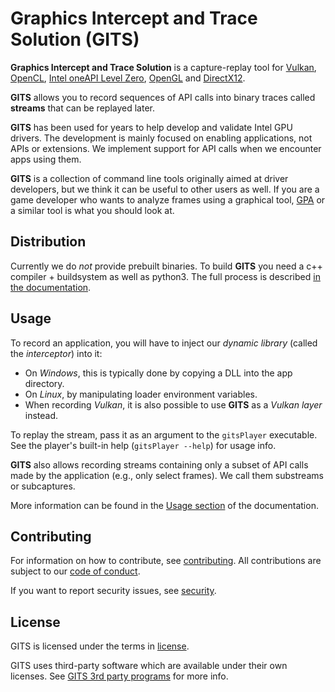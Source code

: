 # Graphics Intercept and Trace Solution (GITS)

**Graphics Intercept and Trace Solution** is a capture-replay tool for [Vulkan](https://vulkan.org/), [OpenCL](https://www.khronos.org/opencl/), [Intel oneAPI Level Zero](https://spec.oneapi.io/level-zero/latest/core/INTRO.html), [OpenGL](https://www.khronos.org/opengl/) and [DirectX12](https://learn.microsoft.com/en-us/windows/win32/direct3d12/direct3d-12-graphics).

**GITS** allows you to record sequences of API calls into binary traces called **streams** that can be replayed later.

**GITS** has been used for years to help develop and validate Intel GPU drivers. The development is mainly focused on enabling applications, not APIs or extensions. We implement support for API calls when we encounter apps using them.

**GITS** is a collection of command line tools originally aimed at driver developers, but we think it can be useful to other users as well. If you are a game developer who wants to analyze frames using a graphical tool, [GPA](https://www.intel.com/content/www/us/en/developer/tools/graphics-performance-analyzers/overview.html) or a similar tool is what you should look at.


## Distribution

Currently we do _not_ provide prebuilt binaries. To build **GITS** you need a c++ compiler + buildsystem as well as python3. 
The full process is described [in the documentation](docs/building.md). 

## Usage

To record an application, you will have to inject our _dynamic library_ (called the _interceptor_) into it:
- On _Windows_, this is typically done by copying a DLL into the app directory. 
- On _Linux_, by manipulating loader environment variables. 
- When recording _Vulkan_, it is also possible to use **GITS** as a _Vulkan layer_ instead.

To replay the stream, pass it as an argument to the `gitsPlayer` executable. See the player's built-in help (`gitsPlayer --help`) for usage info.

**GITS** also allows recording streams containing only a subset of API calls made by the application (e.g., only select frames). We call them substreams or subcaptures.

More information can be found in the [Usage section](docs/usage.md) of the documentation.

## Contributing

For information on how to contribute, see [contributing](CONTRIBUTING.md). All contributions are subject to our [code of conduct](CODE_OF_CONDUCT.md).

If you want to report security issues, see [security](SECURITY.md).

## License

GITS is licensed under the terms in [license](LICENSE.md).

GITS uses third-party software which are available under their own licenses. See [GITS 3rd party programs](GITS_third-party-programs.md) for more info.

